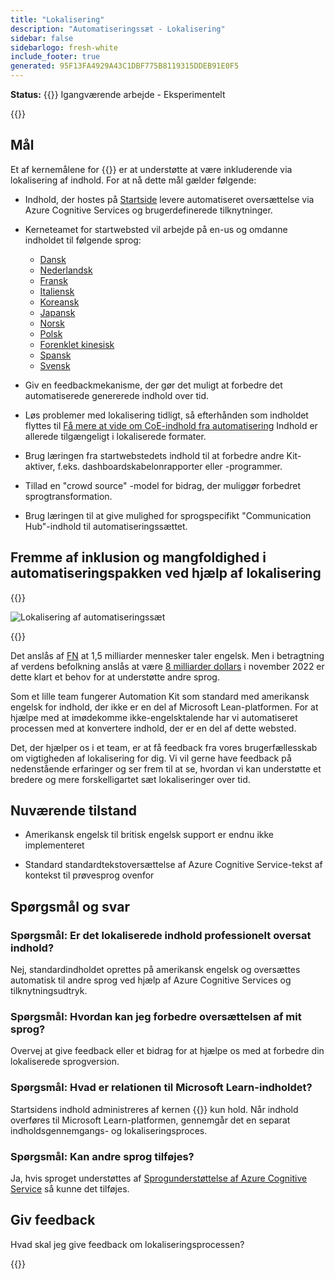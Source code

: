 ```yaml
---
title: "Lokalisering"
description: "Automatiseringssæt - Lokalisering"
sidebar: false
sidebarlogo: fresh-white
include_footer: true
generated: 95F13FA4929A43C1DBF775B8119315DDEB91E0F5
---
```


**Status:** {{<externalImage src="https://github.githubassets.com/images/icons/emoji/unicode/1f6a7.png" size="16x16" text="Construction Icon">}} Igangværende arbejde - Eksperimentelt

{{<toc>}}

## Mål

Et af kernemålene for {{<product-name>}} er at understøtte at være inkluderende via lokalisering af indhold. For at nå dette mål gælder følgende:

- Indhold, der hostes på [Startside](https://aka.ms/ak4pp/starter) levere automatiseret oversættelse via Azure Cognitive Services og brugerdefinerede tilknytninger.

- Kerneteamet for startwebsted vil arbejde på en-us og omdanne indholdet til følgende sprog:

  - [Dansk](https://microsoft.github.io/powercat-automation-kit/da/)
  - [Nederlandsk](https://microsoft.github.io/powercat-automation-kit/nl/)
  - [Fransk](https://microsoft.github.io/powercat-automation-kit/fr/)
  - [Italiensk](https://microsoft.github.io/powercat-automation-kit/it/)
  - [Koreansk](https://microsoft.github.io/powercat-automation-kit/ko/)
  - [Japansk](https://microsoft.github.io/powercat-automation-kit/ja/)
  - [Norsk](https://microsoft.github.io/powercat-automation-kit/nb/)
  - [Polsk](https://microsoft.github.io/powercat-automation-kit/pl/)
  - [Forenklet kinesisk](https://microsoft.github.io/powercat-automation-kit/zh-hans)
  - [Spansk](https://microsoft.github.io/powercat-automation-kit/es/)
  - [Svensk](https://microsoft.github.io/powercat-automation-kit/sv/)

- Giv en feedbackmekanisme, der gør det muligt at forbedre det automatiserede genererede indhold over tid.

- Løs problemer med lokalisering tidligt, så efterhånden som indholdet flyttes til [Få mere at vide om CoE-indhold fra automatisering](https://aka.ms/AutomationCoE) Indhold er allerede tilgængeligt i lokaliserede formater.

- Brug læringen fra startwebstedets indhold til at forbedre andre Kit-aktiver, f.eks. dashboardskabelonrapporter eller -programmer.

- Tillad en "crowd source" -model for bidrag, der muliggør forbedret sprogtransformation.

- Brug læringen til at give mulighed for sprogspecifikt "Communication Hub"-indhold til automatiseringssættet.

## Fremme af inklusion og mangfoldighed i automatiseringspakken ved hjælp af lokalisering

{{<border>}}

![Lokalisering af automatiseringssæt](/images/automation-kit-localization.png)

{{</border>}}

Det anslås af [FN](https://hr.un.org/unhq/languages/english) at 1,5 milliarder mennesker taler engelsk. Men i betragtning af verdens befolkning anslås at være [8 milliarder dollars](https://www.un.org/en/desa/world-population-reach-8-billion-15-november-2022) i november 2022 er dette klart et behov for at understøtte andre sprog.

Som et lille team fungerer Automation Kit som standard med amerikansk engelsk for indhold, der ikke er en del af Microsoft Lean-platformen. For at hjælpe med at imødekomme ikke-engelsktalende har vi automatiseret processen med at konvertere indhold, der er en del af dette websted.

Det, der hjælper os i et team, er at få feedback fra vores brugerfællesskab om vigtigheden af lokalisering for dig. Vi vil gerne have feedback på nedenstående erfaringer og ser frem til at se, hvordan vi kan understøtte et bredere og mere forskelligartet sæt lokaliseringer over tid.

## Nuværende tilstand

- Amerikansk engelsk til britisk engelsk support er endnu ikke implementeret

- Standard standardtekstoversættelse af Azure Cognitive Service-tekst af kontekst til prøvesprog ovenfor

## Spørgsmål og svar

### **Spørgsmål:** Er det lokaliserede indhold professionelt oversat indhold?

Nej, standardindholdet oprettes på amerikansk engelsk og oversættes automatisk til andre sprog ved hjælp af Azure Cognitive Services og tilknytningsudtryk.

### **Spørgsmål:** Hvordan kan jeg forbedre oversættelsen af mit sprog?

Overvej at give feedback eller et bidrag for at hjælpe os med at forbedre din lokaliserede sprogversion.

### **Spørgsmål:** Hvad er relationen til Microsoft Learn-indholdet?

Startsidens indhold administreres af kernen {{<product-name>}} kun hold. Når indhold overføres til Microsoft Learn-platformen, gennemgår det en separat indholdsgennemgangs- og lokaliseringsproces.

### **Spørgsmål:** Kan andre sprog tilføjes?

Ja, hvis sproget understøttes af [Sprogunderstøttelse af Azure Cognitive Service](https://learn.microsoft.com/azure/cognitive-services/language-support) så kunne det tilføjes.

## Giv feedback

Hvad skal jeg give feedback om lokaliseringsprocessen?

{{<questions name="/content/da/localization.json" completed="Tak fordi du udfyldte spørgsmål" showNavigationButtons="false" locale="da">}}
